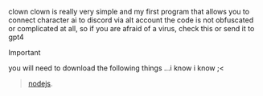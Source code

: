 clown
clown is really very simple and my first program that allows you to connect character ai to discord via alt account
the code is not obfuscated or complicated at all, so if you are afraid of a virus, check this or send it to gpt4
> [!IMPORTANT]
> you will need to download the following things ...i know i know ;<

> [nodejs](https://nodejs.org/en).
